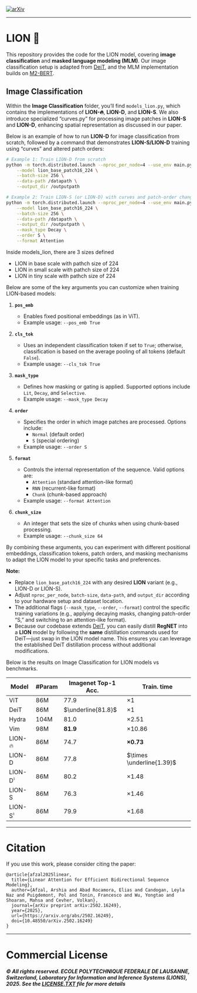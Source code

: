 [![arXiv](https://img.shields.io/badge/arXiv-2502.16249-B31B1B?style=for-the-badge&logo=arXiv&logoColor=white)](https://www.arxiv.org/abs/2502.16249)


---

# LION 🦁

This repository provides the code for the LION model, covering **image classification** and **masked language modeling (MLM)**. Our image classification setup is adapted from [DeiT](https://github.com/facebookresearch/deit), and the MLM implementation builds on [M2-BERT](https://github.com/HazyResearch/m2/tree/main).

## Image Classification

Within the **Image Classification** folder, you’ll find `models_lion.py`, which contains the implementations of **LION-🔥**, **LION-D**, and **LION-S**. We also introduce specialized “curves.py” for processing image patches in **LION-S** and **LION-D**, enhancing spatial representation as discussed in our paper.


Below is an example of how to run **LION-D** for image classification from scratch, followed by a command that demonstrates **LION-S/LION-D** training using “curves” and altered patch orders:

```bash
# Example 1: Train LION-D from scratch
python -m torch.distributed.launch --nproc_per_node=4 --use_env main.py \
    --model lion_base_patch16_224 \
    --batch-size 256 \
    --data-path /datapath \
    --output_dir /outputpath
```

```bash
# Example 2: Train LION-S (or LION-D) with curves and patch-order changes
python -m torch.distributed.launch --nproc_per_node=4 --use_env main.py \
    --model lion_base_patch16_224 \
    --batch-size 256 \
    --data-path /datapath \
    --output_dir /outputpath \
    --mask_type Decay \
    --order S \
    --format Attention
```


Inside models_lion, there are 3 sizes defined

- LION in base scale with pathch size of 224
- LION in small scale with pathch size of 224
- LION in tiny scale with pathch size of 224

Below are some of the key arguments you can customize when training LION-based models:

1. **`pos_emb`**  
   - Enables fixed positional embeddings (as in ViT).  
   - Example usage: `--pos_emb True`

2. **`cls_tok`**  
   - Uses an independent classification token if set to `True`; otherwise, classification is based on the average pooling of all tokens (default `False`).  
   - Example usage: `--cls_tok True`

3. **`mask_type`**  
   - Defines how masking or gating is applied. Supported options include `Lit`, `Decay`, and `Selective`.  
   - Example usage: `--mask_type Decay`

4. **`order`**  
   - Specifies the order in which image patches are processed. Options include:
     - `Normal` (default order)
     - `S` (special ordering)  
   - Example usage: `--order S`

5. **`format`**  
   - Controls the internal representation of the sequence. Valid options are:
     - `Attention` (standard attention-like format)
     - `RNN` (recurrent-like format)
     - `Chunk` (chunk-based approach)  
   - Example usage: `--format Attention`

6. **`chunk_size`**  
   - An integer that sets the size of chunks when using chunk-based processing.  
   - Example usage: `--chunk_size 64`

By combining these arguments, you can experiment with different positional embeddings, classification tokens, patch orders, and masking mechanisms to adapt the LION model to your specific tasks and preferences.



**Note:**  
- Replace `lion_base_patch16_224` with any desired **LION** variant (e.g., LION-D or LION-S).  
- Adjust `nproc_per_node`, `batch-size`, `data-path`, and `output_dir` according to your hardware setup and dataset location.  
- The additional flags (`--mask_type`, `--order`, `--format`) control the specific training variations (e.g., applying decaying masks, changing patch-order “S,” and switching to an attention-like format).
- Because our codebase extends [DeiT](https://github.com/facebookresearch/deit), you can easily distill **RegNET** into a **LION** model by following the **same** distillation commands used for DeiT—just swap in the LION model name. This ensures you can leverage the established DeiT distillation process without additional modifications.

Below is the results on Image Classification for LION models vs benchmarks. 

| Model | #Param | Imagenet Top-1 Acc. | Train. time |
|-------|--------|---------------------|------------|
| $\text{ViT}$ | 86M | $77.9$ | $\times 1$ |
| $\text{DeiT}$ | 86M | $\underline{81.8}$ | $\times 1$ |
| $\text{Hydra}$ | 104M | $81.0$ | $\times 2.51$ |
| $\text{Vim}$ | 98M | $\mathbf{81.9}$ | $\times 10.86$ |
| $\text{LION-}\text{🔥}$ | 86M | $74.7$ | $\mathbf{\times 0.73}$ |
| $\text{LION-D}$ | 86M | $77.8$ | $\times \underline{1.39}$ |
| $\text{LION-D}^{\natural}$ | 86M | $80.2$ | $\times 1.48$ |
| $\text{LION-S}$ | 86M | $76.3$ | $\times 1.46$ |
| $\text{LION-S}^{\natural}$ | 86M | $79.9$ | $\times 1.68$ |


-------------------

# Citation
If you use this work, please consider citing the paper:

```
@article{afzal2025linear,
  title={Linear Attention for Efficient Bidirectional Sequence Modeling},
  author={Afzal, Arshia and Abad Rocamora, Elias and Candogan, Leyla Naz and Puigdemont, Pol and Tonin, Francesco and Wu, Yongtao and Shoaran, Mahsa and Cevher, Volkan},
  journal={arXiv preprint arXiv:2502.16249},
  year={2025},
  url={https://arxiv.org/abs/2502.16249},
  doi={10.48550/arXiv.2502.16249}
}
```

----------

# Commercial License


##### © All rights reserved. ECOLE POLYTECHNIQUE FEDERALE DE LAUSANNE, Switzerland, Laboratory for Information and Inference Systems (LIONS), 2025. See the [LICENSE.TXT](https://github.com/LIONS-EPFL/LION/blob/main/LICENSE.txt) file for more details
